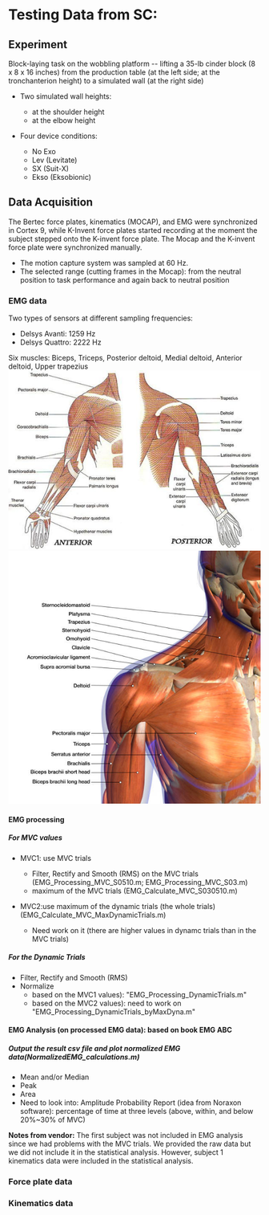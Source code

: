 # Testing Data from SC: 

## Experiment
Block-laying task on the wobbling platform -- lifting a 35-lb cinder block (8 x 8 x 16 inches) from the production table (at the left side; at the tronchanterion height) to a simulated wall (at the right side) 
- Two simulated wall heights:
	- at the shoulder height
	- at the elbow height

- Four device conditions:
	- No Exo
	- Lev (Levitate)
	- SX (Suit-X)
	- Ekso (Eksobionic)

## Data Acquisition
The Bertec force plates, kinematics (MOCAP), and EMG were synchronized in Cortex 9, while K-Invent force plates started recording at the moment the subject stepped onto the K-invent force plate. The Mocap and the K-invent force plate were synchronized manually.
- The motion capture system was sampled at 60 Hz.
- The selected range (cutting frames in the Mocap): from the neutral position to task performance and again back to neutral position

### EMG data
Two types of sensors at different sampling frequencies:
- Delsys Avanti: 1259 Hz
- Delsys Quattro: 2222 Hz

Six muscles: Biceps, Triceps, Posterior deltoid, Medial deltoid, Anterior deltoid, Upper trapezius
  ![6Muscles1](Pictures/ArmMuscles1.jpg "Arm_Muscles1")
  ![6Muscles2](Pictures/ArmMuscles2.jpg "Arm_Muscles2")

#### EMG processing
##### For MVC values
- MVC1: use MVC trials
  - Filter, Rectify and Smooth (RMS) on the MVC trials (EMG_Processing_MVC_S0510.m; EMG_Processing_MVC_S03.m)
  - maximum of the MVC trials (EMG_Calculate_MVC_S030510.m)

- MVC2:use maximum of the dynamic trials (the whole trials) (EMG_Calculate_MVC_MaxDynamicTrials.m)
  - Need work on it (there are higher values in dynamc trials than in the MVC trials)

##### For the Dynamic Trials 
- Filter, Rectify and Smooth (RMS)
- Normalize 
   - based on the MVC1 values): "EMG_Processing_DynamicTrials.m"
   - based on the MVC2 values): need to work on "EMG_Processing_DynamicTrials_byMaxDyna.m"


#### EMG Analysis (on processed EMG data): based on book EMG ABC 
##### Output the result csv file and plot normalized EMG data(NormalizedEMG_calculations.m)
- Mean and/or Median
- Peak 
- Area 
- Need to look into: Amplitude Probability Report (idea from Noraxon software): percentage of time at three levels (above, within, and below 20%~30% of MVC)

**Notes from vendor:**
The first subject was not included in EMG analysis since we had problems with the MVC trials. We provided the raw data but we did not include it in the statistical analysis. However, subject 1 kinematics data were included in the statistical analysis.

### Force plate data

### Kinematics data
